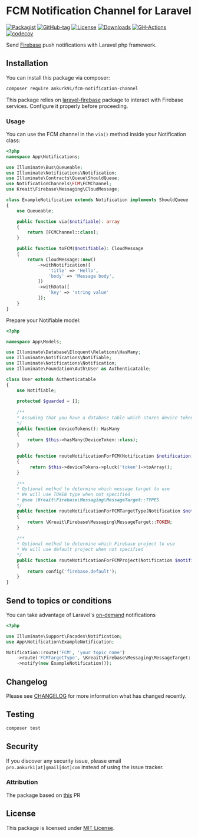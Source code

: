 # FCM Notification Channel for Laravel

[![Packagist](https://badgen.net/packagist/v/ankurk91/fcm-notification-channel)](https://packagist.org/packages/ankurk91/fcm-notification-channel)
[![GitHub-tag](https://badgen.net/github/tag/ankurk91/fcm-notification-channel)](https://github.com/ankurk91/fcm-notification-channel/releases)
[![License](https://badgen.net/packagist/license/ankurk91/fcm-notification-channel)](LICENSE.txt)
[![Downloads](https://badgen.net/packagist/dt/ankurk91/fcm-notification-channel)](https://packagist.org/packages/ankurk91/fcm-notification-channel/stats)
[![GH-Actions](https://github.com/ankurk91/fcm-notification-channel/workflows/tests/badge.svg)](https://github.com/ankurk91/fcm-notification-channel/actions)
[![codecov](https://codecov.io/gh/ankurk91/fcm-notification-channel/branch/master/graph/badge.svg)](https://codecov.io/gh/ankurk91/fcm-notification-channel)

Send [Firebase](https://firebase.google.com/docs/cloud-messaging) push notifications with Laravel php framework.

## Installation

You can install this package via composer:

```bash
composer require ankurk91/fcm-notification-channel
```

This package relies on [laravel-firebase](https://github.com/kreait/laravel-firebase) package to interact with 
Firebase services. Configure it properly before proceeding.

### Usage

You can use the FCM channel in the `via()` method inside your Notification class:

```php
<?php
namespace App\Notifications;

use Illuminate\Bus\Queueable;
use Illuminate\Notifications\Notification;
use Illuminate\Contracts\Queue\ShouldQueue;
use NotificationChannels\FCM\FCMChannel;
use Kreait\Firebase\Messaging\CloudMessage;

class ExampleNotification extends Notification implements ShouldQueue
{
    use Queueable;

    public function via($notifiable): array
    {
        return [FCMChannel::class];
    }

    public function toFCM($notifiable): CloudMessage
    {
        return CloudMessage::new()
            ->withNotification([
                'title' => 'Hello',
                'body' => 'Message body',
            ])         
            ->withData([
                'key' => 'string value'
            ]);
    }    
}
```

Prepare your Notifiable model:

```php
<?php

namespace App\Models;

use Illuminate\Database\Eloquent\Relations\HasMany;
use Illuminate\Notifications\Notifiable;
use Illuminate\Notifications\Notification;
use Illuminate\Foundation\Auth\User as Authenticatable;

class User extends Authenticatable
{
    use Notifiable;
    
    protected $guarded = [];
    
    /**
    * Assuming that you have a database table which stores device tokens.
    */
    public function deviceTokens(): HasMany
    {
        return $this->hasMany(DeviceToken::class);
    }
    
    public function routeNotificationForFCM(Notification $notification): string|array|null
    {
         return $this->deviceTokens->pluck('token')->toArray();
    }
    
    /**
    * Optional method to determine which message target to use
    * We will use TOKEN type when not specified
    * @see \Kreait\Firebase\Messaging\MessageTarget::TYPES
    */
    public function routeNotificationForFCMTargetType(Notification $notification): ?string
    {
        return \Kreait\Firebase\Messaging\MessageTarget::TOKEN;
    }
    
    /**
    * Optional method to determine which Firebase project to use
    * We will use default project when not specified
    */
    public function routeNotificationForFCMProject(Notification $notification): ?string;
    {
        return config('firebase.default');
    }   
}
```

## Send to topics or conditions

You can take advantage of Laravel's [on-demand](https://laravel.com/docs/8.x/notifications#on-demand-notifications) notifications

```php
<?php

use Illuminate\Support\Facades\Notification;
use App\Notification\ExampleNotification;

Notification::route('FCM', 'your topic name')
    ->route('FCMTargetType', \Kreait\Firebase\Messaging\MessageTarget::TOPIC)
    ->notify(new ExampleNotification());
```

## Changelog

Please see [CHANGELOG](CHANGELOG.md) for more information what has changed recently.

## Testing

```bash
composer test
```

## Security

If you discover any security issue, please email `pro.ankurk1[at]gmail[dot]com` instead of using the issue tracker.

### Attribution

The package based on [this](https://github.com/kreait/laravel-firebase/pull/69) PR

## License

This package is licensed under [MIT License](https://opensource.org/licenses/MIT).
